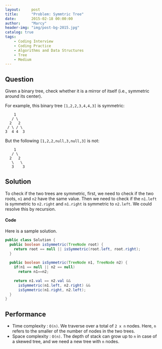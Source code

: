 ```yaml
---
layout:     post
title:      "Problem: Symmtric Tree"
date:       2015-02-18 00:00:00
author:     "Marcy"
header-img: "img/post-bg-2015.jpg"
catalog: true
tags:
    - Coding Interview
    - Coding Practice
    - Algorithms and Data Structures
    - Tree
    - Medium
---
```


## Question

Given a binary tree, check whether it is a mirror of itself (i.e., symmetric around its center).

For example, this binary tree `[1,2,2,3,4,4,3]` is symmetric:

```
    1
   / \
  2   2
 / \ / \
3  4 4  3
```

But the following `[1,2,2,null,3,null,3]` is not:

```
    1
   / \
  2   2
   \   \
   3    3
```

## Solution

To check if the two trees are symmetric, first, we need to check if the two roots, `n1` and `n2` have the same value. Then we need to check if the `n1.left` is symmetric to `n2.right` and `n1.right` is symmetric to `n2.left`. We could resolve this by recursion.

#### Code

Here is a sample solution.

```java
public class Solution {
  public boolean isSymmetric(TreeNode root) {
    return root == null || isSymmetric(root.left, root.right);
  }
  
  public boolean isSymmetric(TreeNode n1, TreeNode n2) {
    if(n1 == null || n2 == null)
      return n1==n2;
    
    return n1.val == n2.val &&
      isSymmetric(n1.left, n2.right) && 
      isSymmetric(n1.right, n2.left);
  }
}
```

## Performance
- Time complexity : `O(n)`. We traverse over a total of `2 x n` nodes. Here, `n` refers to the smaller of the number of nodes in the two trees.
- Space complexity : `O(n)`. The depth of stack can grow up to `n` in case of a skewed tree, and we need a new tree with `n` nodes.
